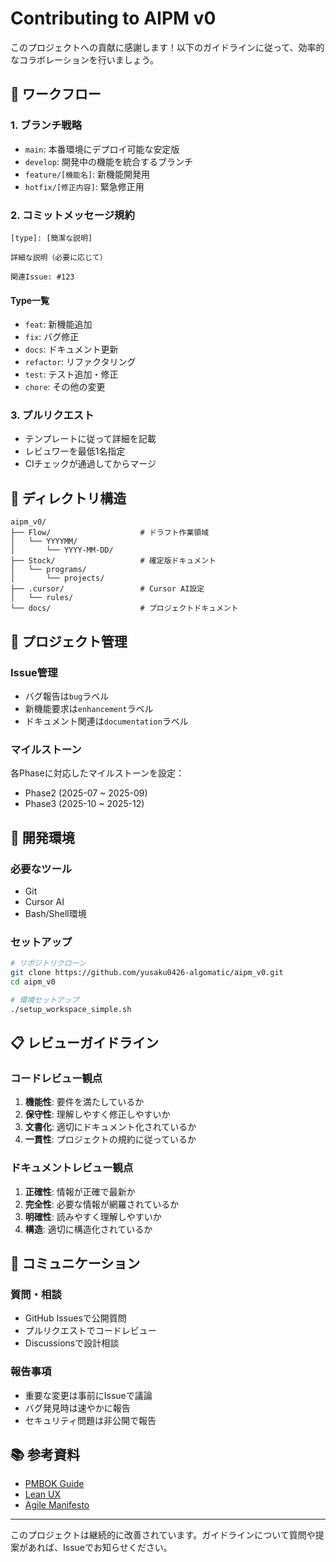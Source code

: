 # Contributing to AIPM v0

このプロジェクトへの貢献に感謝します！以下のガイドラインに従って、効率的なコラボレーションを行いましょう。

## 🔄 ワークフロー

### 1. ブランチ戦略
- `main`: 本番環境にデプロイ可能な安定版
- `develop`: 開発中の機能を統合するブランチ
- `feature/[機能名]`: 新機能開発用
- `hotfix/[修正内容]`: 緊急修正用

### 2. コミットメッセージ規約
```
[type]: [簡潔な説明]

詳細な説明（必要に応じて）

関連Issue: #123
```

#### Type一覧
- `feat`: 新機能追加
- `fix`: バグ修正
- `docs`: ドキュメント更新
- `refactor`: リファクタリング
- `test`: テスト追加・修正
- `chore`: その他の変更

### 3. プルリクエスト
- テンプレートに従って詳細を記載
- レビュワーを最低1名指定
- CIチェックが通過してからマージ

## 📁 ディレクトリ構造

```
aipm_v0/
├── Flow/                    # ドラフト作業領域
│   └── YYYYMM/
│       └── YYYY-MM-DD/
├── Stock/                   # 確定版ドキュメント
│   └── programs/
│       └── projects/
├── .cursor/                 # Cursor AI設定
│   └── rules/
└── docs/                    # プロジェクトドキュメント
```

## 🎯 プロジェクト管理

### Issue管理
- バグ報告は`bug`ラベル
- 新機能要求は`enhancement`ラベル
- ドキュメント関連は`documentation`ラベル

### マイルストーン
各Phaseに対応したマイルストーンを設定：
- Phase2 (2025-07 ~ 2025-09)
- Phase3 (2025-10 ~ 2025-12)

## 🔧 開発環境

### 必要なツール
- Git
- Cursor AI
- Bash/Shell環境

### セットアップ
```bash
# リポジトリクローン
git clone https://github.com/yusaku0426-algomatic/aipm_v0.git
cd aipm_v0

# 環境セットアップ
./setup_workspace_simple.sh
```

## 📋 レビューガイドライン

### コードレビュー観点
1. **機能性**: 要件を満たしているか
2. **保守性**: 理解しやすく修正しやすいか
3. **文書化**: 適切にドキュメント化されているか
4. **一貫性**: プロジェクトの規約に従っているか

### ドキュメントレビュー観点
1. **正確性**: 情報が正確で最新か
2. **完全性**: 必要な情報が網羅されているか
3. **明確性**: 読みやすく理解しやすいか
4. **構造**: 適切に構造化されているか

## 🤝 コミュニケーション

### 質問・相談
- GitHub Issuesで公開質問
- プルリクエストでコードレビュー
- Discussionsで設計相談

### 報告事項
- 重要な変更は事前にIssueで議論
- バグ発見時は速やかに報告
- セキュリティ問題は非公開で報告

## 📚 参考資料

- [PMBOK Guide](https://www.pmi.org/pmbok-guide-standards)
- [Lean UX](https://www.jeffgothelf.com/lean-ux-book/)
- [Agile Manifesto](https://agilemanifesto.org/)

---

このプロジェクトは継続的に改善されています。ガイドラインについて質問や提案があれば、Issueでお知らせください。